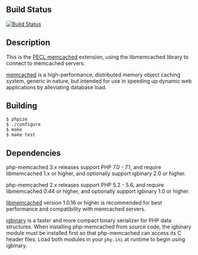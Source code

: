 Build Status
------------
[![Build Status](https://travis-ci.org/php-memcached-dev/php-memcached.png)](https://travis-ci.org/php-memcached-dev/php-memcached)

Description
-----------
This is the [PECL memcached](https://pecl.php.net/package/memcached) extension,
using the libmemcached library to connect to memcached servers.

[memcached](https://memcached.org) is a high-performance, distributed memory
object caching system, generic in nature, but intended for use in speeding up
dynamic web applications by alleviating database load.

Building
--------

    $ phpize
    $ ./configure
    $ make
    $ make test

Dependencies
------------

php-memcached 3.x releases support PHP 7.0 - 7.1, and require libmemcached 1.x or higher, and optionally support igbinary 2.0 or higher.

php-memcached 2.x releases support PHP 5.2 - 5.6, and require libmemcached 0.44 or higher, and optionally support igbinary 1.0 or higher.

[libmemcached](http://libmemcached.org/libMemcached.html) version 1.0.16 or
higher is recommended for best performance and compatibility with memcached
servers.

[igbinary](https://github.com/igbinary/igbinary) is a faster and more compact
binary serializer for PHP data structures. When installing php-memcached from
source code, the igbinary module must be installed first so that php-memcached
can access its C header files. Load both modules in your `php.ini` at runtime
to begin using igbinary.
